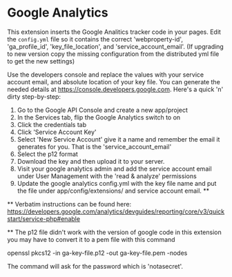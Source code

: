 Google Analytics
================

This extension inserts the Google Analitics tracker code in your pages. Edit the `config.yml` file so
it contains the correct 'webproperty-id', 'ga_profile_id', 'key_file_location', and 'service_account_email'.
(If upgrading to new version copy the missing configuration from the distributed yml file to get the new settings)

Use the developers console and replace the values with your service account email, and absolute location of your key file.
You can generate the needed details at https://console.developers.google.com.
Here's a quick 'n' dirty step-by-step:

1. Go to the Google API Console and create a new app/project
2. In the Services tab, flip the Google Analytics switch to on
3. Click the credentials tab
4. Click 'Service Account Key'
5. Select 'New Service Account' give it a name and remember the email it generates for you. That is the 'service_account_email'
6. Select the p12 format
7. Download the key and then upload it to your server.
8. Visit your google analytics admin and add the service account email under User Management with the 'read & analyze' permissions
9. Update the google analytics config.yml with the key file name and put the file under app/config/extensions/ and service account email. **

** Verbatim instructions can be found here: https://developers.google.com/analytics/devguides/reporting/core/v3/quickstart/service-php#enable

** The p12 file didn't work with the version of google code in this extension you may have to convert it to a pem file with this command

openssl pkcs12 -in ga-key-file.p12 -out ga-key-file.pem -nodes

The command will ask for the password which is 'notasecret'. 
